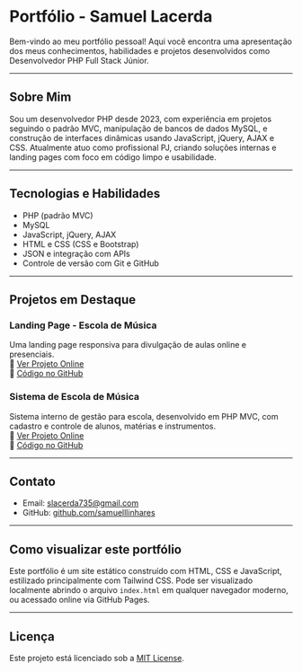 # Portfólio - Samuel Lacerda

Bem-vindo ao meu portfólio pessoal! Aqui você encontra uma apresentação dos meus conhecimentos, habilidades e projetos desenvolvidos como Desenvolvedor PHP Full Stack Júnior.

---

## Sobre Mim

Sou um desenvolvedor PHP desde 2023, com experiência em projetos seguindo o padrão MVC, manipulação de bancos de dados MySQL, e construção de interfaces dinâmicas usando JavaScript, jQuery, AJAX e CSS. Atualmente atuo como profissional PJ, criando soluções internas e landing pages com foco em código limpo e usabilidade.

---

## Tecnologias e Habilidades

- PHP (padrão MVC)
- MySQL
- JavaScript, jQuery, AJAX
- HTML e CSS (CSS e Bootstrap)
- JSON e integração com APIs
- Controle de versão com Git e GitHub

---

## Projetos em Destaque

### Landing Page - Escola de Música  
Uma landing page responsiva para divulgação de aulas online e presenciais.  
🔗 [Ver Projeto Online](https://samuelllinhares.github.io/lp-music/)  
🔗 [Código no GitHub](https://github.com/samuelllinhares/lp-music)

### Sistema de Escola de Música  
Sistema interno de gestão para escola, desenvolvido em PHP MVC, com cadastro e controle de alunos, matérias e instrumentos.  
🔗 [Ver Projeto Online](https://music-class.infinityfree.me/login)  
🔗 [Código no GitHub](https://github.com/samuelllinhares/music-class)

---

## Contato

- Email: slacerda735@gmail.com  
- GitHub: [github.com/samuelllinhares](https://github.com/samuelllinhares)  

---

## Como visualizar este portfólio

Este portfólio é um site estático construído com HTML, CSS e JavaScript, estilizado principalmente com Tailwind CSS. Pode ser visualizado localmente abrindo o arquivo `index.html` em qualquer navegador moderno, ou acessado online via GitHub Pages.

---

## Licença

Este projeto está licenciado sob a [MIT License](LICENSE).
